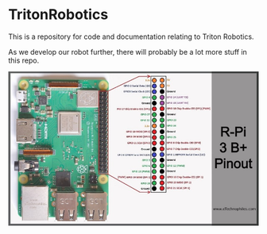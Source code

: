 # TritonRobotics
This is a repository for code and documentation relating to Triton Robotics.

As we develop our robot further, there will probably be a lot more stuff in this repo.

![Raspberry pi 3b+ pinout diagram](https://github.com/ThomasGust/TritonRobotics/blob/main/references/raspberrypi3bpluspinout.jpg)
